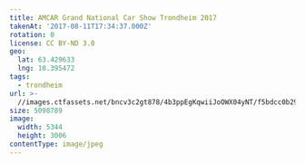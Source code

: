 ```yaml
---
title: AMCAR Grand National Car Show Trondheim 2017
takenAt: '2017-08-11T17:34:37.000Z'
rotation: 0
license: CC BY-ND 3.0
geo:
  lat: 63.429633
  lng: 10.395472
tags:
  - trondheim
url: >-
  //images.ctfassets.net/bncv3c2gt878/4b3ppEgKqwiiJoOWX04yNT/f5bdcc0b29a1edd96160c0080bc86d69/amcar-grand-national-car-show-trondheim-2017_36508187095_o
size: 5098789
image:
  width: 5344
  height: 3006
contentType: image/jpeg
---
```



